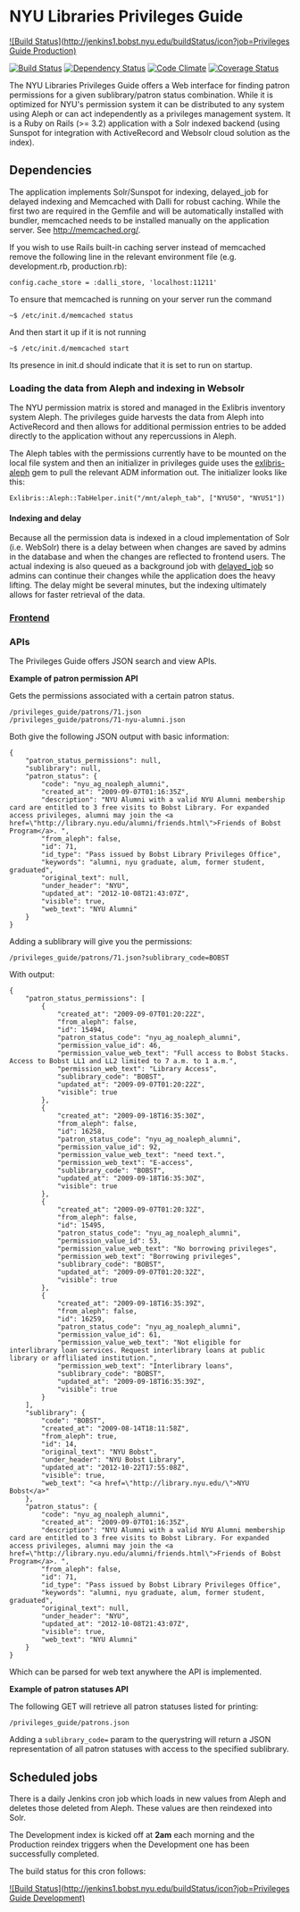 # NYU Libraries Privileges Guide

[![Build Status](http://jenkins1.bobst.nyu.edu/buildStatus/icon?job=Privileges Guide Production)](http://jenkins1.bobst.nyu.edu/view/Production/job/Privileges%20Guide%20Production/)

[![Build Status](https://travis-ci.org/NYULibraries/privileges_guide.png?branch=master)](https://travis-ci.org/NYULibraries/privileges_guide)
[![Dependency Status](https://gemnasium.com/NYULibraries/privileges_guide.png)](https://gemnasium.com/NYULibraries/privileges_guide)
[![Code Climate](https://codeclimate.com/github/NYULibraries/privileges_guide.png)](https://codeclimate.com/github/NYULibraries/privileges_guide)
[![Coverage Status](https://coveralls.io/repos/NYULibraries/privileges_guide/badge.png?branch=master)](https://coveralls.io/r/NYULibraries/privileges_guide)

The NYU Libraries Privileges Guide offers a Web interface for finding patron permissions for a given sublibrary/patron status combination. While it is optimized for NYU's permission system it can be distributed to any system using Aleph or can act independently as a privileges management system. It is a Ruby on Rails (>= 3.2) application with a Solr indexed backend (using Sunspot for integration with ActiveRecord and Websolr cloud solution as the index).

## Dependencies

The application implements Solr/Sunspot for indexing, delayed_job for delayed indexing and Memcached with Dalli for robust caching. While the first two are required in the Gemfile and will be automatically installed with bundler, memcached needs to be installed manually on the application server. See http://memcached.org/. 

If you wish to use Rails built-in caching server instead of memcached remove the following line in the relevant environment file (e.g. development.rb, production.rb):

    config.cache_store = :dalli_store, 'localhost:11211'

To ensure that memcached is running on your server run the command

    ~$ /etc/init.d/memcached status
  
And then start it up if it is not running

    ~$ /etc/init.d/memcached start

Its presence in init.d should indicate that it is set to run on startup.

### Loading the data from Aleph and indexing in Websolr
The NYU permission matrix is stored and managed in the Exlibris inventory system Aleph. The privileges guide harvests the data from Aleph into ActiveRecord and then allows for additional permission entries to be added directly to the application without any repercussions in Aleph. 

The Aleph tables with the permissions currently have to be mounted on the local file system and then an initializer in privileges guide uses the [exlibris-aleph](https://github.com/scotdalton/exlibris-aleph) gem to pull the relevant ADM information out. The initializer looks like this:

    Exlibris::Aleph::TabHelper.init("/mnt/aleph_tab", ["NYU50", "NYU51"])

#### Indexing and delay
Because all the permission data is indexed in a cloud implementation of Solr (i.e. WebSolr) there is a delay between when changes are saved by admins in the database and when the changes are reflected to frontend users. The actual indexing is also queued as a background job with [delayed_job](https://github.com/collectiveidea/delayed_job) so admins can continue their changes while the application does the heavy lifting. The delay might be several minutes, but the indexing ultimately allows for faster retrieval of the data.

### [Frontend](https://web1.library.nyu.edu/privileges_guide)

### APIs
The Privileges Guide offers JSON search and view APIs.

__Example of patron permission API__

Gets the permissions associated with a certain patron status.

    /privileges_guide/patrons/71.json
    /privileges_guide/patrons/71-nyu-alumni.json

Both give the following JSON output with basic information:

    {
        "patron_status_permissions": null,
        "sublibrary": null,
        "patron_status": {
            "code": "nyu_ag_noaleph_alumni",
            "created_at": "2009-09-07T01:16:35Z",
            "description": "NYU Alumni with a valid NYU Alumni membership card are entitled to 3 free visits to Bobst Library. For expanded access privileges, alumni may join the <a href=\"http://library.nyu.edu/alumni/friends.html\">Friends of Bobst Program</a>. ",
            "from_aleph": false,
            "id": 71,
            "id_type": "Pass issued by Bobst Library Privileges Office",
            "keywords": "alumni, nyu graduate, alum, former student, graduated",
            "original_text": null,
            "under_header": "NYU",
            "updated_at": "2012-10-08T21:43:07Z",
            "visible": true,
            "web_text": "NYU Alumni"
        }
    }
    
Adding a sublibrary will give you the permissions:

    /privileges_guide/patrons/71.json?sublibrary_code=BOBST

With output:

    {
        "patron_status_permissions": [
            {
                "created_at": "2009-09-07T01:20:22Z",
                "from_aleph": false,
                "id": 15494,
                "patron_status_code": "nyu_ag_noaleph_alumni",
                "permission_value_id": 46,
                "permission_value_web_text": "Full access to Bobst Stacks. Access to Bobst LL1 and LL2 limited to 7 a.m. to 1 a.m.",
                "permission_web_text": "Library Access",
                "sublibrary_code": "BOBST",
                "updated_at": "2009-09-07T01:20:22Z",
                "visible": true
            },
            {
                "created_at": "2009-09-18T16:35:30Z",
                "from_aleph": false,
                "id": 16258,
                "patron_status_code": "nyu_ag_noaleph_alumni",
                "permission_value_id": 92,
                "permission_value_web_text": "need text.",
                "permission_web_text": "E-access",
                "sublibrary_code": "BOBST",
                "updated_at": "2009-09-18T16:35:30Z",
                "visible": true
            },
            {
                "created_at": "2009-09-07T01:20:32Z",
                "from_aleph": false,
                "id": 15495,
                "patron_status_code": "nyu_ag_noaleph_alumni",
                "permission_value_id": 53,
                "permission_value_web_text": "No borrowing privileges",
                "permission_web_text": "Borrowing privileges",
                "sublibrary_code": "BOBST",
                "updated_at": "2009-09-07T01:20:32Z",
                "visible": true
            },
            {
                "created_at": "2009-09-18T16:35:39Z",
                "from_aleph": false,
                "id": 16259,
                "patron_status_code": "nyu_ag_noaleph_alumni",
                "permission_value_id": 61,
                "permission_value_web_text": "Not eligible for interlibrary loan services. Request interlibrary loans at public library or affliliated institution.",
                "permission_web_text": "Interlibrary loans",
                "sublibrary_code": "BOBST",
                "updated_at": "2009-09-18T16:35:39Z",
                "visible": true
            }
        ],
        "sublibrary": {
            "code": "BOBST",
            "created_at": "2009-08-14T18:11:58Z",
            "from_aleph": true,
            "id": 14,
            "original_text": "NYU Bobst",
            "under_header": "NYU Bobst Library",
            "updated_at": "2012-10-22T17:55:08Z",
            "visible": true,
            "web_text": "<a href=\"http://library.nyu.edu/\">NYU Bobst</a>"
        },
        "patron_status": {
            "code": "nyu_ag_noaleph_alumni",
            "created_at": "2009-09-07T01:16:35Z",
            "description": "NYU Alumni with a valid NYU Alumni membership card are entitled to 3 free visits to Bobst Library. For expanded access privileges, alumni may join the <a href=\"http://library.nyu.edu/alumni/friends.html\">Friends of Bobst Program</a>. ",
            "from_aleph": false,
            "id": 71,
            "id_type": "Pass issued by Bobst Library Privileges Office",
            "keywords": "alumni, nyu graduate, alum, former student, graduated",
            "original_text": null,
            "under_header": "NYU",
            "updated_at": "2012-10-08T21:43:07Z",
            "visible": true,
            "web_text": "NYU Alumni"
        }
    }
    
Which can be parsed for web text anywhere the API is implemented.

__Example of patron statuses API__

The following GET will retrieve all patron statuses listed for printing:

    /privileges_guide/patrons.json
    
Adding a `sublibrary_code=` param to the querystring will return a JSON representation of all patron statuses with access to the specified sublibrary.

## Scheduled jobs

There is a daily Jenkins cron job which loads in new values from Aleph and deletes those deleted from Aleph. These values are then reindexed into Solr. 

The Development index is kicked off at **2am** each morning and the Production reindex triggers when the Development one has been successfully completed.

The build status for this cron follows:

[![Build Status](http://jenkins1.bobst.nyu.edu/buildStatus/icon?job=Privileges Guide Development)](http://jenkins1.bobst.nyu.edu/job/Privileges%20Guide%20Development/)
